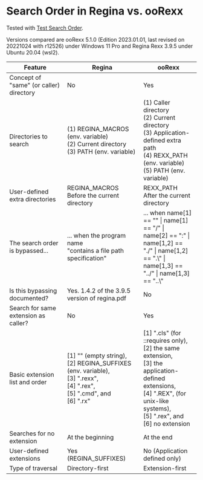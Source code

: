 # Search Order in Regina vs. ooRexx

Tested with [Test Search Order](../programs/TestSearchOrder).

Versions compared are ooRexx 5.1.0 (Edition 2023.01.01, last revised on 20221024 with r12526) under Windows 11 Pro and Regina Rexx 3.9.5 under Ubuntu 20.04 (wsl2).

| Feature | Regina | ooRexx |
| --- | --- | --- |
| Concept of "same" (or caller) directory | No | Yes |
| Directories to search | (1) REGINA_MACROS (env. variable)<br>(2) Current directory<br> (3) PATH (env. variable) | (1) Caller directory<br> (2) Current directory<br>(3) Application-defined extra path<br> (4) REXX_PATH (env. variable)<br> (5) PATH (env. variable) |
| User-defined extra directories | REGINA_MACROS<br> Before the current directory | REXX_PATH <br> After the current directory |
| The search order is bypassed... | ... when the program name <br>"contains a file path specification" | ... when name[1] == "\" \| name[1] == "/" \|<br> name[2] == ":" \| <br> name[1,2] == "./" \| name[1,2] == ".\\" \| <br> name[1,3] == "../" \| name[1,3] == "..\\" |
| Is this bypassing documented? | Yes. 1.4.2 of the 3.9.5 version of regina.pdf | No |
| Search for same extension as caller? | No | Yes |
| Basic extension list and order | [1] "" (empty string),<br> [2] REGINA_SUFFIXES (env. variable),<br> [3] ".rexx",<br> [4] ".rex",<br> [5] ".cmd", and<br> [6] ".rx" | [1] ".cls" (for ::requires only),<br> [2] the same extension,<br> [3] the application-defined extensions, <br> [4] ".REX", (for unix-like systems), <br> [5] ".rex", and<br> [6] no extension |
| Searches for no extension | At the beginning | At the end |
| User-defined extensions | Yes (REGINA_SUFFIXES) | No (Application defined only) |
| Type of traversal | Directory-first | Extension-first |
